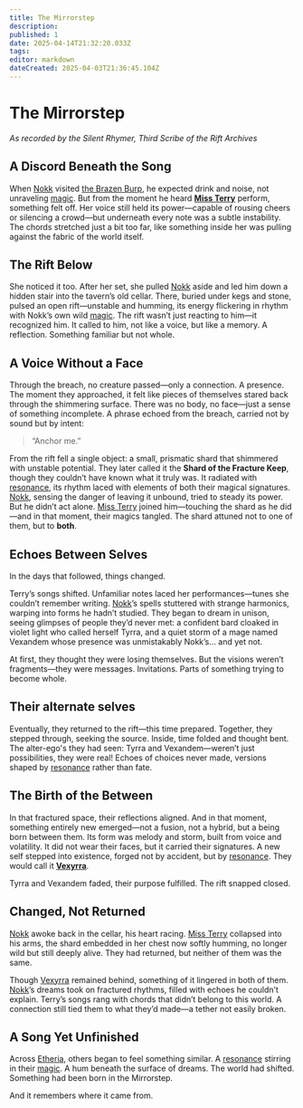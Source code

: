 ```yaml
---
title: The Mirrorstep
description: 
published: 1
date: 2025-04-14T21:32:20.033Z
tags: 
editor: markdown
dateCreated: 2025-04-03T21:36:45.104Z
---
```


# The Mirrorstep  
*As recorded by the Silent Rhymer, Third Scribe of the Rift Archives*

## A Discord Beneath the Song

When [Nokk](/being/character/nokk.md) visited [the Brazen Burp](/location/settlement/city/city-of-or/shop/the-brazen-burp.md), he expected drink and noise, not unraveling [magic](/structure/mechanic/magic.md). But from the moment he heard **[Miss Terry](/being/character/miss-terry.md)** perform, something felt off. Her voice still held its power—capable of rousing cheers or silencing a crowd—but underneath every note was a subtle instability. The chords stretched just a bit too far, like something inside her was pulling against the fabric of the world itself.

## The Rift Below

She noticed it too. After her set, she pulled [Nokk](/being/character/nokk.md) aside and led him down a hidden stair into the tavern’s old cellar. There, buried under kegs and stone, pulsed an open rift—unstable and humming, its energy flickering in rhythm with Nokk’s own wild [magic](/structure/mechanic/magic.md). The rift wasn’t just reacting to him—it recognized him. It called to him, not like a voice, but like a memory. A reflection. Something familiar but not whole.

## A Voice Without a Face

Through the breach, no creature passed—only a connection. A presence. The moment they approached, it felt like pieces of themselves stared back through the shimmering surface. There was no body, no face—just a sense of something incomplete. A phrase echoed from the breach, carried not by sound but by intent:

> “Anchor me.”

From the rift fell a single object: a small, prismatic shard that shimmered with unstable potential. They later called it the **Shard of the Fracture Keep**, though they couldn’t have known what it truly was. It radiated with [resonance](/structure/mechanic/resonance.md), its rhythm laced with elements of both their magical signatures. [Nokk](/being/character/nokk.md), sensing the danger of leaving it unbound, tried to steady its power. But he didn’t act alone. [Miss Terry](/being/character/miss-terry.md) joined him—touching the shard as he did—and in that moment, their magics tangled. The shard attuned not to one of them, but to **both**.

## Echoes Between Selves

In the days that followed, things changed.

Terry’s songs shifted. Unfamiliar notes laced her performances—tunes she couldn’t remember writing. [Nokk](/being/character/nokk.md)’s spells stuttered with strange harmonics, warping into forms he hadn’t studied. They began to dream in unison, seeing glimpses of people they’d never met: a confident bard cloaked in violet light who called herself Tyrra, and a quiet storm of a mage named Vexandem whose presence was unmistakably Nokk’s… and yet not.

At first, they thought they were losing themselves. But the visions weren’t fragments—they were messages. Invitations. Parts of something trying to become whole.

## Their alternate selves

Eventually, they returned to the rift—this time prepared. Together, they stepped through, seeking the source. Inside, time folded and thought bent. The alter-ego's they had seen: Tyrra and Vexandem—weren’t just possibilities, they were real! Echoes of choices never made, versions shaped by [resonance](/structure/mechanic/resonance.md) rather than fate.

## The Birth of the Between

In that fractured space, their reflections aligned. And in that moment, something entirely new emerged—not a fusion, not a hybrid, but a being born between them. Its form was melody and storm, built from voice and volatility. It did not wear their faces, but it carried their signatures. A new self stepped into existence, forged not by accident, but by [resonance](/structure/mechanic/resonance.md). They would call it **[Vexyrra](/being/deity/vexyrra.md)**.

Tyrra and Vexandem faded, their purpose fulfilled. The rift snapped closed.

## Changed, Not Returned

[Nokk](/being/character/nokk.md) awoke back in the cellar, his heart racing. [Miss Terry](/being/character/miss-terry.md) collapsed into his arms, the shard embedded in her chest now softly humming, no longer wild but still deeply alive. They had returned, but neither of them was the same.

Though [Vexyrra](/being/deity/vexyrra.md) remained behind, something of it lingered in both of them. [Nokk](/being/character/nokk.md)’s dreams took on fractured rhythms, filled with echoes he couldn’t explain. Terry’s songs rang with chords that didn’t belong to this world. A connection still tied them to what they’d made—a tether not easily broken.

## A Song Yet Unfinished

Across [Etheria](/etheria.md), others began to feel something similar. A [resonance](/structure/mechanic/resonance.md) stirring in their [magic](/structure/mechanic/magic.md). A hum beneath the surface of dreams. The world had shifted. Something had been born in the Mirrorstep.

And it remembers where it came from.
